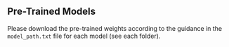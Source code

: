 ## Pre-Trained Models
Please download the pre-trained weights according to the guidance in the `model_path.txt` file for each model (see each folder).

